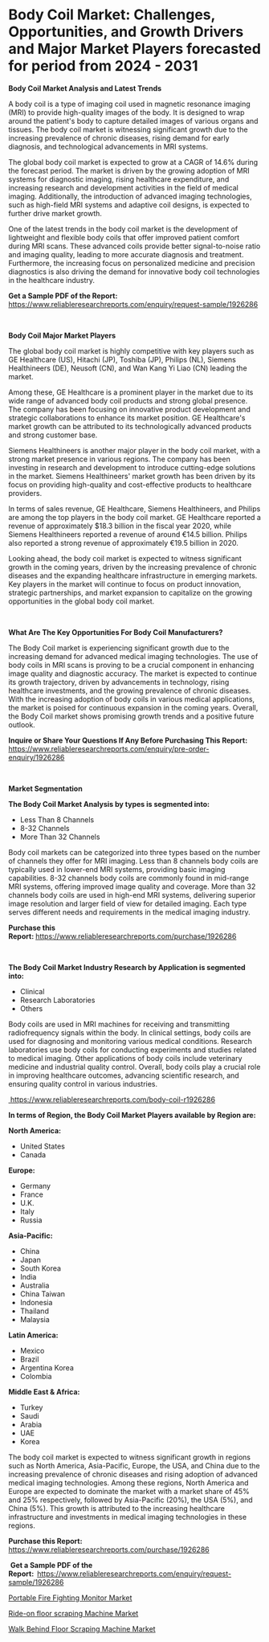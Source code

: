 <p><h1>Body Coil Market: Challenges, Opportunities, and Growth Drivers and Major Market Players forecasted for period from 2024 - 2031</h1></p><p><strong>Body Coil Market Analysis and Latest Trends</strong></p>
<p><p>A body coil is a type of imaging coil used in magnetic resonance imaging (MRI) to provide high-quality images of the body. It is designed to wrap around the patient's body to capture detailed images of various organs and tissues. The body coil market is witnessing significant growth due to the increasing prevalence of chronic diseases, rising demand for early diagnosis, and technological advancements in MRI systems.</p><p>The global body coil market is expected to grow at a CAGR of 14.6% during the forecast period. The market is driven by the growing adoption of MRI systems for diagnostic imaging, rising healthcare expenditure, and increasing research and development activities in the field of medical imaging. Additionally, the introduction of advanced imaging technologies, such as high-field MRI systems and adaptive coil designs, is expected to further drive market growth.</p><p>One of the latest trends in the body coil market is the development of lightweight and flexible body coils that offer improved patient comfort during MRI scans. These advanced coils provide better signal-to-noise ratio and imaging quality, leading to more accurate diagnosis and treatment. Furthermore, the increasing focus on personalized medicine and precision diagnostics is also driving the demand for innovative body coil technologies in the healthcare industry.</p></p>
<p><strong>Get a Sample PDF of the Report:&nbsp;</strong> <a href="https://www.reliableresearchreports.com/enquiry/request-sample/1926286">https://www.reliableresearchreports.com/enquiry/request-sample/1926286</a></p>
<p>&nbsp;</p>
<p><strong>Body Coil Major Market Players</strong></p>
<p><p>The global body coil market is highly competitive with key players such as GE Healthcare (US), Hitachi (JP), Toshiba (JP), Philips (NL), Siemens Healthineers (DE), Neusoft (CN), and Wan Kang Yi Liao (CN) leading the market. </p><p>Among these, GE Healthcare is a prominent player in the market due to its wide range of advanced body coil products and strong global presence. The company has been focusing on innovative product development and strategic collaborations to enhance its market position. GE Healthcare's market growth can be attributed to its technologically advanced products and strong customer base.</p><p>Siemens Healthineers is another major player in the body coil market, with a strong market presence in various regions. The company has been investing in research and development to introduce cutting-edge solutions in the market. Siemens Healthineers' market growth has been driven by its focus on providing high-quality and cost-effective products to healthcare providers.</p><p>In terms of sales revenue, GE Healthcare, Siemens Healthineers, and Philips are among the top players in the body coil market. GE Healthcare reported a revenue of approximately $18.3 billion in the fiscal year 2020, while Siemens Healthineers reported a revenue of around €14.5 billion. Philips also reported a strong revenue of approximately €19.5 billion in 2020.</p><p>Looking ahead, the body coil market is expected to witness significant growth in the coming years, driven by the increasing prevalence of chronic diseases and the expanding healthcare infrastructure in emerging markets. Key players in the market will continue to focus on product innovation, strategic partnerships, and market expansion to capitalize on the growing opportunities in the global body coil market.</p></p>
<p>&nbsp;</p>
<p><strong>What Are The Key Opportunities For Body Coil Manufacturers?</strong></p>
<p><p>The Body Coil market is experiencing significant growth due to the increasing demand for advanced medical imaging technologies. The use of body coils in MRI scans is proving to be a crucial component in enhancing image quality and diagnostic accuracy. The market is expected to continue its growth trajectory, driven by advancements in technology, rising healthcare investments, and the growing prevalence of chronic diseases. With the increasing adoption of body coils in various medical applications, the market is poised for continuous expansion in the coming years. Overall, the Body Coil market shows promising growth trends and a positive future outlook.</p></p>
<p><strong>Inquire or Share Your Questions If Any Before Purchasing This Report:</strong> <a href="https://www.reliableresearchreports.com/enquiry/pre-order-enquiry/1926286">https://www.reliableresearchreports.com/enquiry/pre-order-enquiry/1926286</a></p>
<p>&nbsp;</p>
<p><strong>Market Segmentation</strong></p>
<p><strong>The Body Coil Market Analysis by types is segmented into:</strong></p>
<p><ul><li>Less Than 8 Channels</li><li>8-32 Channels</li><li>More Than 32 Channels</li></ul></p>
<p><p>Body coil markets can be categorized into three types based on the number of channels they offer for MRI imaging. Less than 8 channels body coils are typically used in lower-end MRI systems, providing basic imaging capabilities. 8-32 channels body coils are commonly found in mid-range MRI systems, offering improved image quality and coverage. More than 32 channels body coils are used in high-end MRI systems, delivering superior image resolution and larger field of view for detailed imaging. Each type serves different needs and requirements in the medical imaging industry.</p></p>
<p><strong>Purchase this Report:&nbsp;</strong><a href="https://www.reliableresearchreports.com/purchase/1926286">https://www.reliableresearchreports.com/purchase/1926286</a></p>
<p>&nbsp;</p>
<p><strong>The Body Coil Market Industry Research by Application is segmented into:</strong></p>
<p><ul><li>Clinical</li><li>Research Laboratories</li><li>Others</li></ul></p>
<p><p>Body coils are used in MRI machines for receiving and transmitting radiofrequency signals within the body. In clinical settings, body coils are used for diagnosing and monitoring various medical conditions. Research laboratories use body coils for conducting experiments and studies related to medical imaging. Other applications of body coils include veterinary medicine and industrial quality control. Overall, body coils play a crucial role in improving healthcare outcomes, advancing scientific research, and ensuring quality control in various industries.</p></p>
<p><a href="https://www.reliableresearchreports.com/body-coil-r1926286">&nbsp;https://www.reliableresearchreports.com/body-coil-r1926286</a></p>
<p><strong>In terms of Region, the Body Coil Market Players available by Region are:</strong></p>
<p>
    <p> <strong> North America: </strong>
        <ul>
            <li>United States</li>
            <li>Canada</li>
        </ul>
        </p> 
    <p> <strong> Europe: </strong>
        <ul>
            <li>Germany</li>
            <li>France</li>
            <li>U.K.</li>
            <li>Italy</li>
            <li>Russia</li>
        </ul>
        </p> 
    <p> <strong> Asia-Pacific: </strong>
        <ul>
            <li>China</li>
            <li>Japan</li>
            <li>South Korea</li>
            <li>India</li>
            <li>Australia</li>
            <li>China Taiwan</li>
            <li>Indonesia</li>
            <li>Thailand</li>
            <li>Malaysia</li>
        </ul>
        </p> 
    <p> <strong> Latin America: </strong>
        <ul>
            <li>Mexico</li>
            <li>Brazil</li>
            <li>Argentina Korea</li>
            <li>Colombia</li>
        </ul>
        </p> 
    <p> <strong> Middle East & Africa: </strong>
        <ul>
            <li>Turkey</li>
            <li>Saudi</li>
            <li>Arabia</li>
            <li>UAE</li>
            <li>Korea</li>
        </ul>
    </p>
    </p>
<p><p>The body coil market is expected to witness significant growth in regions such as North America, Asia-Pacific, Europe, the USA, and China due to the increasing prevalence of chronic diseases and rising adoption of advanced medical imaging technologies. Among these regions, North America and Europe are expected to dominate the market with a market share of 45% and 25% respectively, followed by Asia-Pacific (20%), the USA (5%), and China (5%). This growth is attributed to the increasing healthcare infrastructure and investments in medical imaging technologies in these regions.</p></p>
<p><strong>Purchase this Report: </strong><a href="https://www.reliableresearchreports.com/purchase/1926286">https://www.reliableresearchreports.com/purchase/1926286</a></p>
<p>&nbsp;<strong>Get a Sample PDF of the Report:&nbsp;&nbsp;</strong><a href="https://www.reliableresearchreports.com/enquiry/request-sample/1926286">https://www.reliableresearchreports.com/enquiry/request-sample/1926286</a></p>
<p><strong></strong></p>
<p><p><a href="https://github.com/wybrqqeb6/Market-Research-Report-List-1/blob/main/portable-fire-fighting-monitor-market.md">Portable Fire Fighting Monitor Market</a></p><p><a href="https://github.com/mdmisese/Market-Research-Report-List-1/blob/main/ride-on-floor-scraping-machine-market.md">Ride-on floor scraping Machine Market</a></p><p><a href="https://github.com/JeanneSawayn2023/Market-Research-Report-List-1/blob/main/walk-behind-floor-scraping-machine-market.md">Walk Behind Floor Scraping Machine Market</a></p></p>
